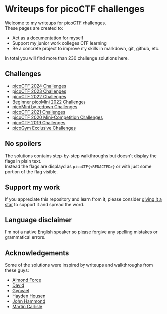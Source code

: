 # Writeups for picoCTF challenges

Welcome to [my](https://play.picoctf.org/users/Cajac) writeups for [picoCTF](https://play.picoctf.org/login) challenges.  
These pages are created to:
* Act as a documentation for myself
* Support my junior work colleges CTF learning
* Be a concrete project to improve my skills in markdown, git, github, etc.

In total you will find more than 230 challenge solutions here.

## Challenges

- [picoCTF 2024 Challenges](picoCTF_2024/README.md)
- [picoCTF 2023 Challenges](picoCTF_2023/README.md)
- [picoCTF 2022 Challenges](picoCTF_2022/README.md)
- [Beginner picoMini 2022 Challenges](Beginner_picoMini_2022/README.md)
- [picoMini by redpwn Challenges](picoMini_by_redpwn/README.md)
- [picoCTF 2021 Challenges](picoCTF_2021/README.md)
- [picoCTF 2020 Mini-Competition Challenges](picoCTF_2020/README.md)
- [picoCTF 2019 Challenges](picoCTF_2019/README.md)
- [picoGym Exclusive Challenges](picoGym_Exclusive/README.md)

## No spoilers

The solutions contains step-by-step walkthroughs but doesn't display the flags in plain text.  
Instead the flags are displayd as `picoCTF{<REDACTED>}` or with just some portion of the flag visible.

## Support my work

If you appreciate this repository and learn from it, please consider [giving it a star](https://docs.github.com/en/get-started/exploring-projects-on-github/saving-repositories-with-stars#starring-a-repository) to support it and spread the word.

## Language disclaimer

I'm not a native English speaker so please forgive any spelling mistakes or grammatical errors.
 
 ## Acknowledgements

 Some of the solutions were inspired by writeups and walkthroughs from these guys:
 - [Almond Force](https://www.youtube.com/@AlmondForce)
 - [David](https://github.com/Dvd848/CTFs)
 - [Gynvael](https://www.youtube.com/@GynvaelEN)
 - [Hayden Housen](https://github.com/HHousen)
 - [John Hammond](https://www.youtube.com/@_JohnHammond)
 - [Martin Carlisle](https://www.youtube.com/@carlislemc)
